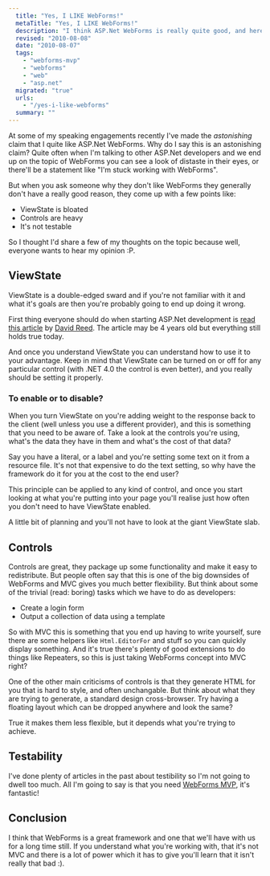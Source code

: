 ```yaml
---
  title: "Yes, I LIKE WebForms!"
  metaTitle: "Yes, I LIKE WebForms!"
  description: "I think ASP.Net WebForms is really quite good, and here's some thoughts on the topic"
  revised: "2010-08-08"
  date: "2010-08-07"
  tags: 
    - "webforms-mvp"
    - "webforms"
    - "web"
    - "asp.net"
  migrated: "true"
  urls: 
    - "/yes-i-like-webforms"
  summary: ""
---
```

At some of my speaking engagements recently I've made the *astonishing* claim that I quite like ASP.Net WebForms. Why do I say this is an astonishing claim? Quite often when I'm talking to other ASP.Net developers and we end up on the topic of WebForms you can see a look of distaste in their eyes, or there'll be a statement like "I'm stuck working with WebForms".

But when you ask someone why they don't like WebForms they generally don't have a really good reason, they come up with a few points like:

* ViewState is bloated
* Controls are heavy
* It's not testable

So I thought I'd share a few of my thoughts on the topic because well, everyone wants to hear my opinion :P.

## ViewState

ViewState is a double-edged sward and if you're not familiar with it and what it's goals are then you're probably going to end up doing it wrong.

First thing everyone should do when starting ASP.Net development is [read this article][1] by [David Reed][2]. The article may be 4 years old but everything still holds true today.

And once you understand ViewState you can understand how to use it to your advantage. Keep in mind that ViewState can be turned on or off for any particular control (with .NET 4.0 the control is even better), and you really should be setting it properly.

### To enable or to disable?

When you turn ViewState on you're adding weight to the response back to the client (well unless you use a different provider), and this is something that you need to be aware of. Take a look at the controls you're using, what's the data they have in them and what's the cost of that data?

Say you have a literal, or a label and you're setting some text on it from a resource file. It's not that expensive to do the text setting, so why have the framework do it for you at the cost to the end user?

This principle can be applied to any kind of control, and once you start looking at what you're putting into your page you'll realise just how often you don't need to have ViewState enabled.

A little bit of planning and you'll not have to look at the giant ViewState slab.

## Controls

Controls are great, they package up some functionality and make it easy to redistribute. But people often say that this is one of the big downsides of WebForms and MVC gives you much better flexibility. But think about some of the trivial (read: boring) tasks which we have to do as developers:

* Create a login form
* Output a collection of data using a template

So with MVC this is something that you end up having to write yourself, sure there are some helpers like `Html.EditorFor` and stuff so you can quickly display something. And it's true there's plenty of good extensions to do things like Repeaters, so this is just taking WebForms concept into MVC right?

One of the other main criticisms of controls is that they generate HTML for you that is hard to style, and often unchangable. But think about what they are trying to generate, a standard design cross-browser. Try having a floating layout which can be dropped anywhere and look the same?

True it makes them less flexible, but it depends what you're trying to achieve.

## Testability

I've done plenty of articles in the past about testibility so I'm not going to dwell too much. All I'm going to say is that you need [WebForms MVP][3], it's fantastic!

## Conclusion

I think that WebForms is a great framework and one that we'll have with us for a long time still. If you understand what you're working with, that it's not MVC and there is a lot of power which it has to give you'll learn that it isn't really that bad :).


  [1]: http://weblogs.asp.net/infinitiesloop/archive/2006/08/03/Truly-Understanding-Viewstate.aspx
  [2]: http://weblogs.asp.net/infinitiesloop/
  [3]: /webforms-mvp